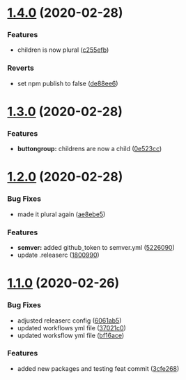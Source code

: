 # [1.4.0](https://github.com/jnguyenmt/mt-design-components/compare/v1.3.0...v1.4.0) (2020-02-28)


### Features

* children is now plural ([c255efb](https://github.com/jnguyenmt/mt-design-components/commit/c255efb8e40d6e9e15d309fc6cdfa2816899c528))


### Reverts

* set npm publish to false ([de88ee6](https://github.com/jnguyenmt/mt-design-components/commit/de88ee69cbaea4e7d3e790ed23a9c5e7d25721cc))

# [1.3.0](https://github.com/jnguyenmt/mt-design-components/compare/v1.2.0...v1.3.0) (2020-02-28)


### Features

* **buttongroup:** childrens are now a child ([0e523cc](https://github.com/jnguyenmt/mt-design-components/commit/0e523ccdeaa5875bd48995d89e0667d7ccbaa36c))

# [1.2.0](https://github.com/jnguyenmt/mt-design-components/compare/v1.1.0...v1.2.0) (2020-02-28)


### Bug Fixes

* made it plural again ([ae8ebe5](https://github.com/jnguyenmt/mt-design-components/commit/ae8ebe51acc48a2cc0a8f14a233089a8803ba581))


### Features

* **semver:** added github_token to semver.yml ([5226090](https://github.com/jnguyenmt/mt-design-components/commit/5226090e5e25afa6c27afcbb1a618c668d201915))
* update .releaserc ([1800990](https://github.com/jnguyenmt/mt-design-components/commit/1800990b1c54487ca979afbdee7d7d6ac2a04d84))

# [1.1.0](https://github.com/jnguyenmt/mt-design-components/compare/v1.0.0...v1.1.0) (2020-02-26)


### Bug Fixes

* adjusted releaserc config ([6061ab5](https://github.com/jnguyenmt/mt-design-components/commit/6061ab5d4c2b03b1a3f020220da8a0689d01c573))
* updated workflows yml file ([37021c0](https://github.com/jnguyenmt/mt-design-components/commit/37021c0b7036334a032c7104911800c9c7b4edf9))
* updated worksflow yml file ([bf16ace](https://github.com/jnguyenmt/mt-design-components/commit/bf16ace61110d4021825f8267ad893fa9a7d09af))


### Features

* added new packages and testing feat commit ([3cfe268](https://github.com/jnguyenmt/mt-design-components/commit/3cfe2685c732aba477324b1071818538f0dc6731))
